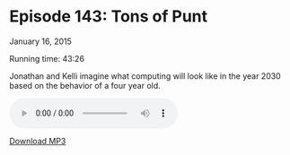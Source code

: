 Episode 143: Tons of Punt
====
January 16, 2015

Running time: 43:26

Jonathan and Kelli imagine what computing will look like in the year 2030 based on the behavior of a four year old.

<audio preload="auto" controls>
    <source src="https://s3.amazonaws.com/nitch/Episode_143_Tons_of_Punt.mp3" type="audio/mpeg" />
    <source src="https://s3.amazonaws.com/nitch/Episode_143_Tons_of_Punt.ogg" type="audio/ogg" />
    Your browser does not support HTML5 audio. Please download the episode using the link below.
</audio>

[Download MP3](https://s3.amazonaws.com/nitch/Episode_143_Tons_of_Punt.mp3 "Episode 143: Tons of Punt")
